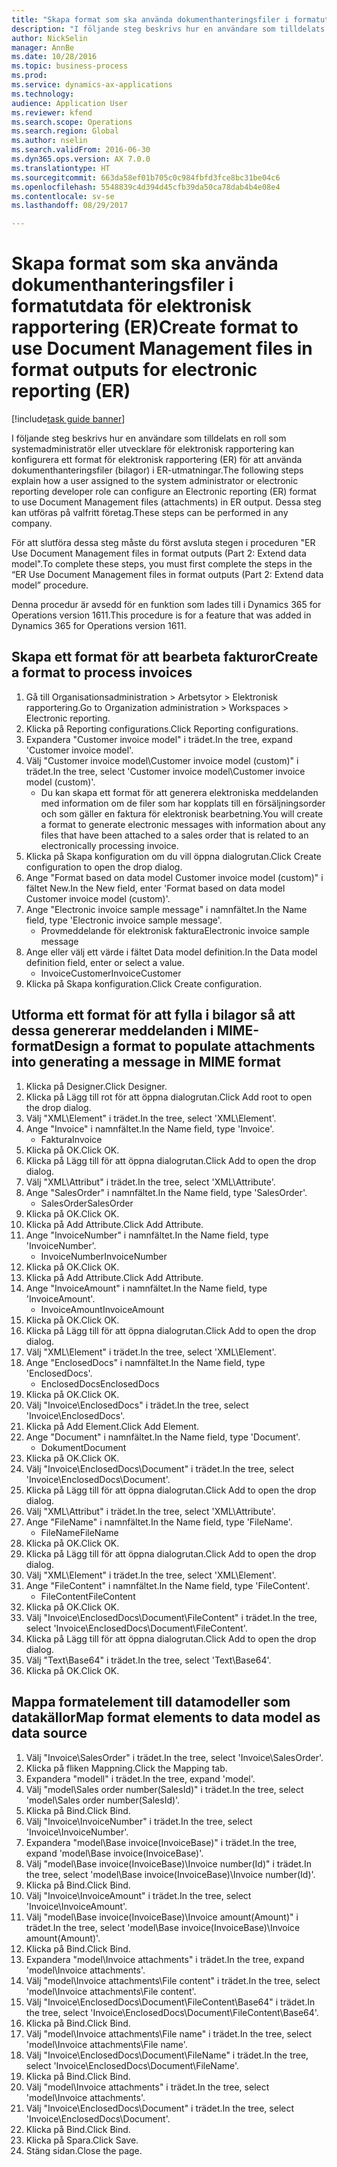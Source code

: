 ```yaml
--- 
title: "Skapa format som ska använda dokumenthanteringsfiler i formatutdata för elektronisk rapportering (ER)"
description: "I följande steg beskrivs hur en användare som tilldelats en roll som systemadministratör eller utvecklare för elektronisk rapportering kan konfigurera ett format för elektronisk rapportering (ER) för att använda dokumenthanteringsfiler (bilagor) i ER-utmatningar."
author: NickSelin
manager: AnnBe
ms.date: 10/28/2016
ms.topic: business-process
ms.prod: 
ms.service: dynamics-ax-applications
ms.technology: 
audience: Application User
ms.reviewer: kfend
ms.search.scope: Operations
ms.search.region: Global
ms.author: nselin
ms.search.validFrom: 2016-06-30
ms.dyn365.ops.version: AX 7.0.0
ms.translationtype: HT
ms.sourcegitcommit: 663da58ef01b705c0c984fbfd3fce8bc31be04c6
ms.openlocfilehash: 5548839c4d394d45cfb39da50ca78dab4b4e08e4
ms.contentlocale: sv-se
ms.lasthandoff: 08/29/2017

---
```

# <a name="create-format-to-use-document-management-files-in-format-outputs-for-electronic-reporting-er"></a><span data-ttu-id="33924-103">Skapa format som ska använda dokumenthanteringsfiler i formatutdata för elektronisk rapportering (ER)</span><span class="sxs-lookup"><span data-stu-id="33924-103">Create format to use Document Management files in format outputs for electronic reporting (ER)</span></span>

[!include[task guide banner](../../includes/task-guide-banner.md)]

<span data-ttu-id="33924-104">I följande steg beskrivs hur en användare som tilldelats en roll som systemadministratör eller utvecklare för elektronisk rapportering kan konfigurera ett format för elektronisk rapportering (ER) för att använda dokumenthanteringsfiler (bilagor) i ER-utmatningar.</span><span class="sxs-lookup"><span data-stu-id="33924-104">The following steps explain how a user assigned to the system administrator or electronic reporting developer role can configure an Electronic reporting (ER) format to use Document Management files (attachments) in ER output.</span></span> <span data-ttu-id="33924-105">Dessa steg kan utföras på valfritt företag.</span><span class="sxs-lookup"><span data-stu-id="33924-105">These steps can be performed in any company.</span></span>

<span data-ttu-id="33924-106">För att slutföra dessa steg måste du först avsluta stegen i proceduren "ER Use Document Management files in format outputs (Part 2: Extend data model".</span><span class="sxs-lookup"><span data-stu-id="33924-106">To complete these steps, you must first complete the steps in the “ER Use Document Management files in format outputs (Part 2: Extend data model” procedure.</span></span>

<span data-ttu-id="33924-107">Denna procedur är avsedd för en funktion som lades till i Dynamics 365 for Operations version 1611.</span><span class="sxs-lookup"><span data-stu-id="33924-107">This procedure is for a feature that was added in Dynamics 365 for Operations version 1611.</span></span>


## <a name="create-a-format-to-process-invoices"></a><span data-ttu-id="33924-108">Skapa ett format för att bearbeta fakturor</span><span class="sxs-lookup"><span data-stu-id="33924-108">Create a format to process invoices</span></span>
1. <span data-ttu-id="33924-109">Gå till Organisationsadministration > Arbetsytor > Elektronisk rapportering.</span><span class="sxs-lookup"><span data-stu-id="33924-109">Go to Organization administration > Workspaces > Electronic reporting.</span></span>
2. <span data-ttu-id="33924-110">Klicka på Reporting configurations.</span><span class="sxs-lookup"><span data-stu-id="33924-110">Click Reporting configurations.</span></span>
3. <span data-ttu-id="33924-111">Expandera "Customer invoice model" i trädet.</span><span class="sxs-lookup"><span data-stu-id="33924-111">In the tree, expand 'Customer invoice model'.</span></span>
4. <span data-ttu-id="33924-112">Välj "Customer invoice model\Customer invoice model (custom)" i trädet.</span><span class="sxs-lookup"><span data-stu-id="33924-112">In the tree, select 'Customer invoice model\Customer invoice model (custom)'.</span></span>
    * <span data-ttu-id="33924-113">Du kan skapa ett format för att generera elektroniska meddelanden med information om de filer som har kopplats till en försäljningsorder och som gäller en faktura för elektronisk bearbetning.</span><span class="sxs-lookup"><span data-stu-id="33924-113">You will create a format to generate electronic messages with information about any files that have been attached to a sales order that is related to an electronically processing invoice.</span></span>  
5. <span data-ttu-id="33924-114">Klicka på Skapa konfiguration om du vill öppna dialogrutan.</span><span class="sxs-lookup"><span data-stu-id="33924-114">Click Create configuration to open the drop dialog.</span></span>
6. <span data-ttu-id="33924-115">Ange "Format based on data model Customer invoice model (custom)" i fältet New.</span><span class="sxs-lookup"><span data-stu-id="33924-115">In the New field, enter 'Format based on data model Customer invoice model (custom)'.</span></span>
7. <span data-ttu-id="33924-116">Ange "Electronic invoice sample message" i namnfältet.</span><span class="sxs-lookup"><span data-stu-id="33924-116">In the Name field, type 'Electronic invoice sample message'.</span></span>
    * <span data-ttu-id="33924-117">Provmeddelande för elektronisk faktura</span><span class="sxs-lookup"><span data-stu-id="33924-117">Electronic invoice sample message</span></span>  
8. <span data-ttu-id="33924-118">Ange eller välj ett värde i fältet Data model definition.</span><span class="sxs-lookup"><span data-stu-id="33924-118">In the Data model definition field, enter or select a value.</span></span>
    * <span data-ttu-id="33924-119">InvoiceCustomer</span><span class="sxs-lookup"><span data-stu-id="33924-119">InvoiceCustomer</span></span>  
9. <span data-ttu-id="33924-120">Klicka på Skapa konfiguration.</span><span class="sxs-lookup"><span data-stu-id="33924-120">Click Create configuration.</span></span>

## <a name="design-a-format-to-populate-attachments-into-generating-a-message-in-mime-format"></a><span data-ttu-id="33924-121">Utforma ett format för att fylla i bilagor så att dessa genererar meddelanden i MIME-format</span><span class="sxs-lookup"><span data-stu-id="33924-121">Design a format to populate attachments into generating a message in MIME format</span></span>
1. <span data-ttu-id="33924-122">Klicka på Designer.</span><span class="sxs-lookup"><span data-stu-id="33924-122">Click Designer.</span></span>
2. <span data-ttu-id="33924-123">Klicka på Lägg till rot för att öppna dialogrutan.</span><span class="sxs-lookup"><span data-stu-id="33924-123">Click Add root to open the drop dialog.</span></span>
3. <span data-ttu-id="33924-124">Välj "XML\Element" i trädet.</span><span class="sxs-lookup"><span data-stu-id="33924-124">In the tree, select 'XML\Element'.</span></span>
4. <span data-ttu-id="33924-125">Ange "Invoice" i namnfältet.</span><span class="sxs-lookup"><span data-stu-id="33924-125">In the Name field, type 'Invoice'.</span></span>
    * <span data-ttu-id="33924-126">Faktura</span><span class="sxs-lookup"><span data-stu-id="33924-126">Invoice</span></span>  
5. <span data-ttu-id="33924-127">Klicka på OK.</span><span class="sxs-lookup"><span data-stu-id="33924-127">Click OK.</span></span>
6. <span data-ttu-id="33924-128">Klicka på Lägg till för att öppna dialogrutan.</span><span class="sxs-lookup"><span data-stu-id="33924-128">Click Add to open the drop dialog.</span></span>
7. <span data-ttu-id="33924-129">Välj "XML\Attribut" i trädet.</span><span class="sxs-lookup"><span data-stu-id="33924-129">In the tree, select 'XML\Attribute'.</span></span>
8. <span data-ttu-id="33924-130">Ange "SalesOrder" i namnfältet.</span><span class="sxs-lookup"><span data-stu-id="33924-130">In the Name field, type 'SalesOrder'.</span></span>
    * <span data-ttu-id="33924-131">SalesOrder</span><span class="sxs-lookup"><span data-stu-id="33924-131">SalesOrder</span></span>  
9. <span data-ttu-id="33924-132">Klicka på OK.</span><span class="sxs-lookup"><span data-stu-id="33924-132">Click OK.</span></span>
10. <span data-ttu-id="33924-133">Klicka på Add Attribute.</span><span class="sxs-lookup"><span data-stu-id="33924-133">Click Add Attribute.</span></span>
11. <span data-ttu-id="33924-134">Ange "InvoiceNumber" i namnfältet.</span><span class="sxs-lookup"><span data-stu-id="33924-134">In the Name field, type 'InvoiceNumber'.</span></span>
    * <span data-ttu-id="33924-135">InvoiceNumber</span><span class="sxs-lookup"><span data-stu-id="33924-135">InvoiceNumber</span></span>  
12. <span data-ttu-id="33924-136">Klicka på OK.</span><span class="sxs-lookup"><span data-stu-id="33924-136">Click OK.</span></span>
13. <span data-ttu-id="33924-137">Klicka på Add Attribute.</span><span class="sxs-lookup"><span data-stu-id="33924-137">Click Add Attribute.</span></span>
14. <span data-ttu-id="33924-138">Ange "InvoiceAmount" i namnfältet.</span><span class="sxs-lookup"><span data-stu-id="33924-138">In the Name field, type 'InvoiceAmount'.</span></span>
    * <span data-ttu-id="33924-139">InvoiceAmount</span><span class="sxs-lookup"><span data-stu-id="33924-139">InvoiceAmount</span></span>  
15. <span data-ttu-id="33924-140">Klicka på OK.</span><span class="sxs-lookup"><span data-stu-id="33924-140">Click OK.</span></span>
16. <span data-ttu-id="33924-141">Klicka på Lägg till för att öppna dialogrutan.</span><span class="sxs-lookup"><span data-stu-id="33924-141">Click Add to open the drop dialog.</span></span>
17. <span data-ttu-id="33924-142">Välj "XML\Element" i trädet.</span><span class="sxs-lookup"><span data-stu-id="33924-142">In the tree, select 'XML\Element'.</span></span>
18. <span data-ttu-id="33924-143">Ange "EnclosedDocs" i namnfältet.</span><span class="sxs-lookup"><span data-stu-id="33924-143">In the Name field, type 'EnclosedDocs'.</span></span>
    * <span data-ttu-id="33924-144">EnclosedDocs</span><span class="sxs-lookup"><span data-stu-id="33924-144">EnclosedDocs</span></span>  
19. <span data-ttu-id="33924-145">Klicka på OK.</span><span class="sxs-lookup"><span data-stu-id="33924-145">Click OK.</span></span>
20. <span data-ttu-id="33924-146">Välj "Invoice\EnclosedDocs" i trädet.</span><span class="sxs-lookup"><span data-stu-id="33924-146">In the tree, select 'Invoice\EnclosedDocs'.</span></span>
21. <span data-ttu-id="33924-147">Klicka på Add Element.</span><span class="sxs-lookup"><span data-stu-id="33924-147">Click Add Element.</span></span>
22. <span data-ttu-id="33924-148">Ange "Document" i namnfältet.</span><span class="sxs-lookup"><span data-stu-id="33924-148">In the Name field, type 'Document'.</span></span>
    * <span data-ttu-id="33924-149">Dokument</span><span class="sxs-lookup"><span data-stu-id="33924-149">Document</span></span>  
23. <span data-ttu-id="33924-150">Klicka på OK.</span><span class="sxs-lookup"><span data-stu-id="33924-150">Click OK.</span></span>
24. <span data-ttu-id="33924-151">Välj "Invoice\EnclosedDocs\Document" i trädet.</span><span class="sxs-lookup"><span data-stu-id="33924-151">In the tree, select 'Invoice\EnclosedDocs\Document'.</span></span>
25. <span data-ttu-id="33924-152">Klicka på Lägg till för att öppna dialogrutan.</span><span class="sxs-lookup"><span data-stu-id="33924-152">Click Add to open the drop dialog.</span></span>
26. <span data-ttu-id="33924-153">Välj "XML\Attribut" i trädet.</span><span class="sxs-lookup"><span data-stu-id="33924-153">In the tree, select 'XML\Attribute'.</span></span>
27. <span data-ttu-id="33924-154">Ange "FileName" i namnfältet.</span><span class="sxs-lookup"><span data-stu-id="33924-154">In the Name field, type 'FileName'.</span></span>
    * <span data-ttu-id="33924-155">FileName</span><span class="sxs-lookup"><span data-stu-id="33924-155">FileName</span></span>  
28. <span data-ttu-id="33924-156">Klicka på OK.</span><span class="sxs-lookup"><span data-stu-id="33924-156">Click OK.</span></span>
29. <span data-ttu-id="33924-157">Klicka på Lägg till för att öppna dialogrutan.</span><span class="sxs-lookup"><span data-stu-id="33924-157">Click Add to open the drop dialog.</span></span>
30. <span data-ttu-id="33924-158">Välj "XML\Element" i trädet.</span><span class="sxs-lookup"><span data-stu-id="33924-158">In the tree, select 'XML\Element'.</span></span>
31. <span data-ttu-id="33924-159">Ange "FileContent" i namnfältet.</span><span class="sxs-lookup"><span data-stu-id="33924-159">In the Name field, type 'FileContent'.</span></span>
    * <span data-ttu-id="33924-160">FileContent</span><span class="sxs-lookup"><span data-stu-id="33924-160">FileContent</span></span>  
32. <span data-ttu-id="33924-161">Klicka på OK.</span><span class="sxs-lookup"><span data-stu-id="33924-161">Click OK.</span></span>
33. <span data-ttu-id="33924-162">Välj "Invoice\EnclosedDocs\Document\FileContent" i trädet.</span><span class="sxs-lookup"><span data-stu-id="33924-162">In the tree, select 'Invoice\EnclosedDocs\Document\FileContent'.</span></span>
34. <span data-ttu-id="33924-163">Klicka på Lägg till för att öppna dialogrutan.</span><span class="sxs-lookup"><span data-stu-id="33924-163">Click Add to open the drop dialog.</span></span>
35. <span data-ttu-id="33924-164">Välj "Text\Base64" i trädet.</span><span class="sxs-lookup"><span data-stu-id="33924-164">In the tree, select 'Text\Base64'.</span></span>
36. <span data-ttu-id="33924-165">Klicka på OK.</span><span class="sxs-lookup"><span data-stu-id="33924-165">Click OK.</span></span>

## <a name="map-format-elements-to-data-model-as-data-source"></a><span data-ttu-id="33924-166">Mappa formatelement till datamodeller som datakällor</span><span class="sxs-lookup"><span data-stu-id="33924-166">Map format elements to data model as data source</span></span>
1. <span data-ttu-id="33924-167">Välj "Invoice\SalesOrder" i trädet.</span><span class="sxs-lookup"><span data-stu-id="33924-167">In the tree, select 'Invoice\SalesOrder'.</span></span>
2. <span data-ttu-id="33924-168">Klicka på fliken Mappning.</span><span class="sxs-lookup"><span data-stu-id="33924-168">Click the Mapping tab.</span></span>
3. <span data-ttu-id="33924-169">Expandera "modell" i trädet.</span><span class="sxs-lookup"><span data-stu-id="33924-169">In the tree, expand 'model'.</span></span>
4. <span data-ttu-id="33924-170">Välj "model\Sales order number(SalesId)" i trädet.</span><span class="sxs-lookup"><span data-stu-id="33924-170">In the tree, select 'model\Sales order number(SalesId)'.</span></span>
5. <span data-ttu-id="33924-171">Klicka på Bind.</span><span class="sxs-lookup"><span data-stu-id="33924-171">Click Bind.</span></span>
6. <span data-ttu-id="33924-172">Välj "Invoice\InvoiceNumber" i trädet.</span><span class="sxs-lookup"><span data-stu-id="33924-172">In the tree, select 'Invoice\InvoiceNumber'.</span></span>
7. <span data-ttu-id="33924-173">Expandera "model\Base invoice(InvoiceBase)" i trädet.</span><span class="sxs-lookup"><span data-stu-id="33924-173">In the tree, expand 'model\Base invoice(InvoiceBase)'.</span></span>
8. <span data-ttu-id="33924-174">Välj "model\Base invoice(InvoiceBase)\Invoice number(Id)" i trädet.</span><span class="sxs-lookup"><span data-stu-id="33924-174">In the tree, select 'model\Base invoice(InvoiceBase)\Invoice number(Id)'.</span></span>
9. <span data-ttu-id="33924-175">Klicka på Bind.</span><span class="sxs-lookup"><span data-stu-id="33924-175">Click Bind.</span></span>
10. <span data-ttu-id="33924-176">Välj "Invoice\InvoiceAmount" i trädet.</span><span class="sxs-lookup"><span data-stu-id="33924-176">In the tree, select 'Invoice\InvoiceAmount'.</span></span>
11. <span data-ttu-id="33924-177">Välj "model\Base invoice(InvoiceBase)\Invoice amount(Amount)" i trädet.</span><span class="sxs-lookup"><span data-stu-id="33924-177">In the tree, select 'model\Base invoice(InvoiceBase)\Invoice amount(Amount)'.</span></span>
12. <span data-ttu-id="33924-178">Klicka på Bind.</span><span class="sxs-lookup"><span data-stu-id="33924-178">Click Bind.</span></span>
13. <span data-ttu-id="33924-179">Expandera "model\Invoice attachments" i trädet.</span><span class="sxs-lookup"><span data-stu-id="33924-179">In the tree, expand 'model\Invoice attachments'.</span></span>
14. <span data-ttu-id="33924-180">Välj "model\Invoice attachments\File content" i trädet.</span><span class="sxs-lookup"><span data-stu-id="33924-180">In the tree, select 'model\Invoice attachments\File content'.</span></span>
15. <span data-ttu-id="33924-181">Välj "Invoice\EnclosedDocs\Document\FileContent\Base64" i trädet.</span><span class="sxs-lookup"><span data-stu-id="33924-181">In the tree, select 'Invoice\EnclosedDocs\Document\FileContent\Base64'.</span></span>
16. <span data-ttu-id="33924-182">Klicka på Bind.</span><span class="sxs-lookup"><span data-stu-id="33924-182">Click Bind.</span></span>
17. <span data-ttu-id="33924-183">Välj "model\Invoice attachments\File name" i trädet.</span><span class="sxs-lookup"><span data-stu-id="33924-183">In the tree, select 'model\Invoice attachments\File name'.</span></span>
18. <span data-ttu-id="33924-184">Välj "Invoice\EnclosedDocs\Document\FileName" i trädet.</span><span class="sxs-lookup"><span data-stu-id="33924-184">In the tree, select 'Invoice\EnclosedDocs\Document\FileName'.</span></span>
19. <span data-ttu-id="33924-185">Klicka på Bind.</span><span class="sxs-lookup"><span data-stu-id="33924-185">Click Bind.</span></span>
20. <span data-ttu-id="33924-186">Välj "model\Invoice attachments" i trädet.</span><span class="sxs-lookup"><span data-stu-id="33924-186">In the tree, select 'model\Invoice attachments'.</span></span>
21. <span data-ttu-id="33924-187">Välj "Invoice\EnclosedDocs\Document" i trädet.</span><span class="sxs-lookup"><span data-stu-id="33924-187">In the tree, select 'Invoice\EnclosedDocs\Document'.</span></span>
22. <span data-ttu-id="33924-188">Klicka på Bind.</span><span class="sxs-lookup"><span data-stu-id="33924-188">Click Bind.</span></span>
23. <span data-ttu-id="33924-189">Klicka på Spara.</span><span class="sxs-lookup"><span data-stu-id="33924-189">Click Save.</span></span>
24. <span data-ttu-id="33924-190">Stäng sidan.</span><span class="sxs-lookup"><span data-stu-id="33924-190">Close the page.</span></span>


